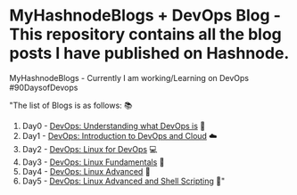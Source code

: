 # MyHashnodeBlogs + DevOps Blog - This repository contains all the blog posts I have published on Hashnode.
MyHashnodeBlogs - Currently I am working/Learning on DevOps #90DaysofDevops 

 "The list of Blogs is as follows: 📚

1. Day0 - [DevOps: Understanding what DevOps is](https://ankitgupta2.hashnode.dev/day0-devops) 🤔
2. Day1 - [DevOps: Introduction to DevOps and Cloud](https://ankitgupta2.hashnode.dev/day1-devops) ☁️
3. Day2 - [DevOps: Linux for DevOps](https://ankitgupta2.hashnode.dev/day2-devops) 💻
4. Day3 - [DevOps: Linux Fundamentals](https://ankitgupta2.hashnode.dev/day3-devops) 🐧
5. Day4 - [DevOps: Linux Advanced](https://ankitgupta2.hashnode.dev/day4-devops) 🚀
6. Day5 - [DevOps: Linux Advanced and Shell Scripting](https://ankitgupta2.hashnode.dev/day-5-devops) 📜"
